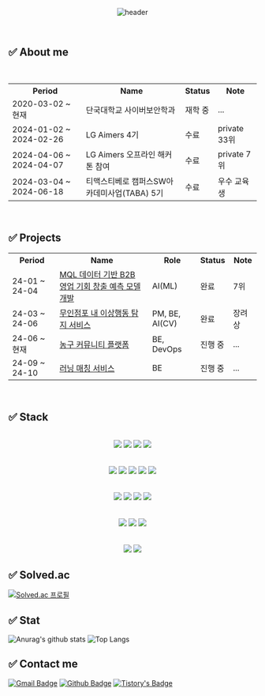 <div align="center">
  
![header](https://capsule-render.vercel.app/api?type=waving&color=0:A3DCBE,100:6FC7E1&height=200&section=footer&text=Jhzlo_github!🐯🦁&fontSize=60&fontAlignY=50&textBg=false&fontColor=FBEFEF&animation=scaleIn
)

  <br>

</div>
  
<!--
**JHZLO/JHZLO** is a ✨ _special_ ✨ repository because its `README.md` (this file) appears on your GitHub profile.

Here are some ideas to get you started:

- 🔭 I’m currently working on ...
- 🌱 I’m currently learning ...
- 👯 I’m looking to collaborate on ...
- 🤔 I’m looking for help with ...
- 💬 Ask me about ...
- 📫 How to reach me: ...
- 😄 Pronouns: ...
- ⚡ Fun fact: ...
-->
## :white_check_mark: About me
<div align="center"><br>
<table>
  <tr>
    <th>Period</th>
    <th>Name</th>
    <th>Status</th>
    <th>Note</th>
  </tr>
  <tr>
    <td>2020-03-02 ~ 현재</td>
    <td>단국대학교 사이버보안학과</td>
    <td>재학 중</td>
    <td>...</td>
  </tr>
  <tr>
    <td>2024-01-02 ~ 2024-02-26</td>
    <td>LG Aimers 4기</td>
    <td>수료</td>
    <td>private 33위</td>
  </tr>
  <tr>
    <td>2024-04-06 ~ 2024-04-07</td>
    <td>LG Aimers 오프라인 해커톤 참여</td>
    <td>수료</td>
    <td>private 7위</td>
  </tr>
  <tr>
    <td>2024-03-04 ~ 2024-06-18</td>
    <td>티맥스티베로 캠퍼스SW아카데미사업(TABA) 5기</td>
    <td>수료</td>
    <td>우수 교육생</td>
  </tr>
</table>
</div>
<br>

## :white_check_mark: Projects
<div align="center">
<table>
  <tr>
    <th>Period</th>
    <th>Name</th>
    <th>Role</th>
    <th>Status</th>
    <th>Note</th>
  </tr>
  <tr>
    <td>24-01 ~ 24-04</td>
    <td><a href="https://github.com/JHZLO/lgAimers">MQL 데이터 기반 B2B 영업 기회 창출 예측 모델 개발</a></td>
    <td>AI(ML)</td>
    <td>완료</td>
    <td>7위</td>
  </tr>
  <tr>
    <td>24-03 ~ 24-06</td>
    <td><a href="https://github.com/TABA-4-Roses-1-Thorn">무인점포 내 이상행동 탐지 서비스</a></td>
    <td>PM, BE, AI(CV)</td>
    <td>완료</td>
    <td>장려상</td>
  </tr>
  <tr>
    <td>24-06 ~ 현재</td>
    <td><a href="https://github.com/Alley-Oops-App">농구 커뮤니티 플랫폼</a></td>
    <td>BE, DevOps</td>
    <td>진행 중</td>
    <td>...</td>
  </tr>
  <tr>
    <td>24-09 ~ 24-10</td>
    <td><a href="https://github.com/9oormthonDKU">러닝 매칭 서비스</a></td>
    <td>BE</td>
    <td>진행 중</td>
    <td>...</td>
  </tr>
  
</table>
</div>
<br>


## :white_check_mark: Stack
<div align="center">
  <br>
  <img src="https://img.shields.io/badge/html5-E34F26?style=for-the-badge&logo=html5&logoColor=white">
  <img src="https://img.shields.io/badge/css-1572B6?style=for-the-badge&logo=css3&logoColor=white">
  <img src="https://img.shields.io/badge/javascript-F7DF1E?style=for-the-badge&logo=javascript&logoColor=black">
  <img src="https://img.shields.io/badge/react-61DAFB?style=for-the-badge&logo=react&logoColor=black">
  <br><br><br>

  <img src="https://img.shields.io/badge/fastapi-009688?style=for-the-badge&logo=fastAPI&logoColor=white">
  <img src="https://img.shields.io/badge/Flask-000000?style=for-the-badge&logo=Flask&logoColor=white">
  <img src="https://img.shields.io/badge/springboot-6DB33F?style=for-the-badge&logo=springboot&logoColor=white"/>
  <img src="https://img.shields.io/badge/node.js-339933?style=for-the-badge&logo=Node.js&logoColor=white"/>
  <img src="https://img.shields.io/badge/express.js-000000?style=for-the-badge&logo=express&logoColor=white"/>
  <br><br><br>

  <img src="https://img.shields.io/badge/mariadb-003545?style=for-the-badge&logo=mariadb&logoColor=white">
  <img src="https://img.shields.io/badge/mysql-4479A1?style=for-the-badge&logo=mysql&logoColor=white">
  <img src="https://img.shields.io/badge/mongodb-47A248?style=for-the-badge&logo=mongodb&logoColor=white">
  <img src="https://img.shields.io/badge/Redis-DC382D?style=for-the-badge&logo=Redis&logoColor=white">
  <br><br><br>

  <img src="https://img.shields.io/badge/Amazon%20EC2-FF9900?style=for-the-badge&logo=Amazon%20EC2&logoColor=white">
  <img src="https://img.shields.io/badge/Amazon%20S3-569A31?style=for-the-badge&logo=Amazon%20S3&logoColor=white">
  <img src="https://img.shields.io/badge/Amazon%20rds-527FFF?style=for-the-badge&logo=Amazon%20rds&logoColor=white">
  <br><br><br>
  
  <img src="https://img.shields.io/badge/slack-4A154B?style=for-the-badge&logo=slack&logoColor=white">
  <img src="https://img.shields.io/badge/notion-000000?style=for-the-badge&logo=notion&logoColor=white">
  
  
</div>

## :white_check_mark: Solved.ac
[![Solved.ac
프로필](http://mazassumnida.wtf/api/v2/generate_badge?boj=kjh010703)](https://solved.ac/kjh010703)
<br>


## :white_check_mark: Stat
![Anurag's github stats](https://github-readme-stats.vercel.app/api?username=JHZLO&show_icons=true&theme=tokyonight)
![Top Langs](https://github-readme-stats.vercel.app/api/top-langs/?username=JHZLO&layout=compact&theme=tokyonight)
<br>

## :white_check_mark: Contact me
[![Gmail Badge](https://img.shields.io/badge/-010703kjh@gmail.com-c14438?style=flat&logo=Gmail&logoColor=white&link=mailto:010703kjh@gmail.com)](mailto:010703kjh@gmail.com) 
[![Github Badge](https://img.shields.io/badge/-JHZLO-grey?style=flat&logo=github&logoColor=white&link=https://github.com/JHZLO/)](https://www.github.com/JHZLO/)
[![Tistory's Badge](https://github-readme-tistory-card.vercel.app/api/badge?name=Tistory)](https://jhzlo.tistory.com/)



